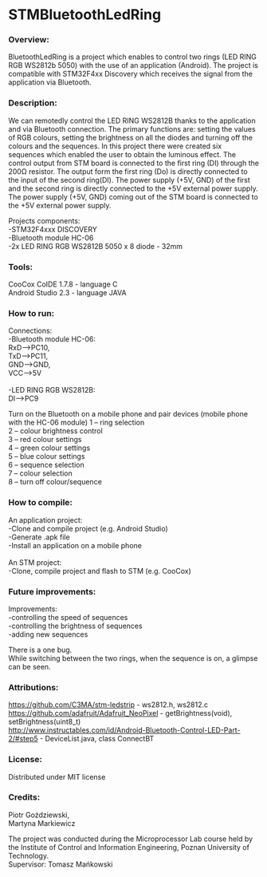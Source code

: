 ﻿# STMBluetoothLedRing

### Overview:
BluetoothLedRing is a project which enables to control two rings (LED RING RGB WS2812b 5050) with the use of an application (Android). The project is compatible with STM32F4xx Discovery which receives the signal from the application via Bluetooth. 

### Description:
We can remotedly control the LED RING WS2812B thanks to the application and via Bluetooth connection. The primary functions are: setting the values of RGB colours, setting the  brightness on all the diodes and turning off the colours and the sequences. In this project there were created six sequences which enabled the user to obtain the luminous effect.
The control output from STM board is connected to the first ring (DI) through the 200Ω resistor.
The output form the first ring (Do) is directly connected to the input of the second ring(DI).
The power supply (+5V, GND) of the first and the second ring is directly connected to the +5V external power supply.
The power supply (+5V, GND) coming out of the STM board is connected to the +5V external power supply.

Projects components:<br />
	-STM32F4xxx DISCOVERY <br />
	-Bluetooth module HC-06 <br />
	-2x LED RING RGB WS2812B 5050 x 8 diode - 32mm <br />

### Tools: 
CooCox CoIDE 1.7.8 - language C  
Android Studio 2.3 - language JAVA

### How to run:
Connections:<br />
	-Bluetooth module HC-06:<br />
        	RxD-->PC10, <br />
		TxD-->PC11, <br />
        	GND-->GND,      
        	VCC-->5V<br /><br />
	-LED RING RGB WS2812B:<br /> 
        	DI-->PC9<br />
	
Turn on the Bluetooth on a mobile phone and pair devices (mobile phone with the HC-06 module)
  1 – ring selection<br />
  2 – colour brightness control<br />
  3 – red colour settings<br />
  4 – green colour settings<br />
  5 – blue colour settings<br />
  6 – sequence selection<br />
  7 – colour selection<br />
  8 – turn off  colour/sequence

### How to compile:
An application project:<br />
    -Clone and compile project (e.g. Android Studio)<br />
    -Generate .apk file<br />
    -Install an application on a mobile phone<br /><br />
An STM project:<br />
    -Clone, compile project and flash to STM (e.g. CooCox)
 	
### Future improvements:
Improvements:<br />
    -controlling the speed  of sequences<br />
    -controlling the brightness  of sequences<br />
    -adding new sequences<br />
    
There is a one bug.<br />
While switching between the two rings, when the sequence is on, a glimpse can be seen.


### Attributions:
https://github.com/C3MA/stm-ledstrip - ws2812.h, ws2812.c<br />
https://github.com/adafruit/Adafruit_NeoPixel - getBrightness(void), setBrightness(uint8_t)<br />
http://www.instructables.com/id/Android-Bluetooth-Control-LED-Part-2/#step5 - DeviceList.java, class ConnectBT

### License:
Distributed under MIT license

### Credits:
Piotr Goździewski,<br />
Martyna Markiewicz

The project was conducted during the Microprocessor Lab course held by the Institute of Control and Information Engineering, Poznan University of Technology.<br />
Supervisor: Tomasz Mańkowski
